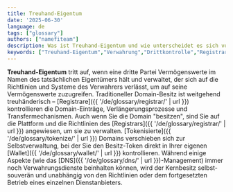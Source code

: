 ```yaml
---
title: Treuhand-Eigentum
date: '2025-06-30'
language: de
tags: ["glossary"]
authors: ["namefiteam"]
description: Was ist Treuhand-Eigentum und wie unterscheidet es sich von der Selbstverwaltung?
keywords: ["Treuhand-Eigentum","Verwahrung","Drittkontrolle","Registrar-Kontrolle","zentrale Speicherung"]
---
```


**Treuhand-Eigentum** tritt auf, wenn eine dritte Partei Vermögenswerte im Namen des tatsächlichen Eigentümers hält und verwaltet, der sich auf die Richtlinien und Systeme des Verwahrers verlässt, um auf seine Vermögenswerte zuzugreifen. Traditioneller Domain-Besitz ist weitgehend treuhänderisch – [Registrare]({{ '/de/glossary/registrar/' | url }}) kontrollieren die Domain-Einträge, Verlängerungsprozesse und Transfermechanismen. Auch wenn Sie die Domain "besitzen", sind Sie auf die Plattform und die Richtlinien des [Registrars]({{ '/de/glossary/registrar/' | url }}) angewiesen, um sie zu verwalten. [Tokenisierte]({{ '/de/glossary/tokenize/' | url }}) Domains verschieben sich zur Selbstverwaltung, bei der Sie den Besitz-Token direkt in Ihrer eigenen [Wallet]({{ '/de/glossary/wallet/' | url }}) kontrollieren. Während einige Aspekte (wie das [DNS]({{ '/de/glossary/dns/' | url }})-Management) immer noch Verwahrungsdienste beinhalten können, wird der Kernbesitz selbst-souverän und unabhängig von den Richtlinien oder dem fortgesetzten Betrieb eines einzelnen Dienstanbieters.